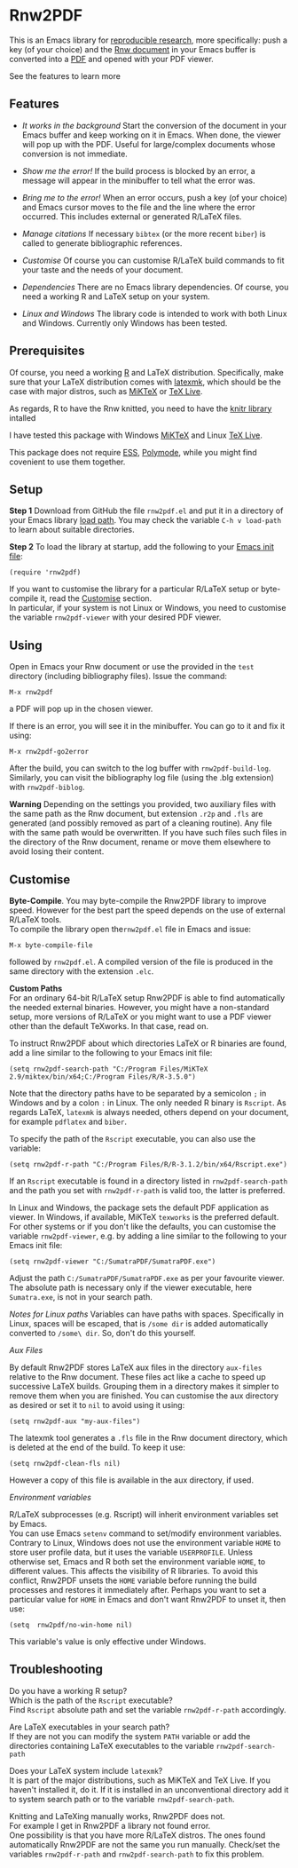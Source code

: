 Rnw2PDF
=======

This is an Emacs library  for [reproducible research](https://yihui.name/knitr/), more specifically: push a key (of your choice) and the [Rnw document](https://raw.githubusercontent.com/yihui/knitr/master/inst/examples/knitr-minimal.Rnw) in your Emacs buffer is converted into a [PDF](https://github.com/yihui/knitr/releases/download/doc/knitr-minimal.pdf) and opened with your PDF viewer. 

See the features to learn more

Features
--------

- _It works in the background_ Start the conversion of the document in your Emacs buffer and keep working on it in Emacs. When done, the viewer will pop up with the PDF. Useful for large/complex documents whose conversion is not immediate.

- _Show me the error!_  If the build process is blocked by an error, a message will appear in the minibuffer to tell what the error was. 

- _Bring me to the error!_  When an error occurs, push a key (of your choice) and Emacs cursor moves to the file and the line where the error occurred. This includes external or generated R/LaTeX files.  

- _Manage citations_ If necessary `bibtex` (or the more recent `biber`) is called to generate bibliographic references.

- _Customise_ Of course you can customise R/LaTeX build commands to fit your taste and the needs of your document. 


- _Dependencies_ There are no Emacs library dependencies. Of course, you need a working R and LaTeX setup on your system.

- _Linux and Windows_ The library code is intended to work with both Linux and Windows. Currently only Windows has been tested. 





Prerequisites
-------------

Of course, you need a working [R](https://www.r-project.org/) and LaTeX distribution. Specifically, make sure that your LaTeX distribution comes with  [latexmk](https://ctan.org/pkg/latexmk/), which should be the case with major distros,  such as [MiKTeX](https://miktex.org/) or 
[TeX Live](https://www.tug.org/texlive/). 

As regards, R to have the Rnw knitted, you need to have the [knitr library](https://yihui.name/knitr) intalled

I have tested this package  with Windows [MiKTeX](https://miktex.org/) and Linux  [TeX Live](https://www.tug.org/texlive/). 


This package does not require [ESS](https://ess.r-project.org/), [Polymode](https://polymode.github.io/), while you might find covenient to use them together. 


Setup
-----

**Step 1** Download from GitHub the file `rnw2pdf.el` and put it in a directory of your Emacs library [load path](https://www.gnu.org/software/emacs/manual/html_node/elisp/Library-Search.html). You may check the variable `C-h v load-path` to learn about suitable directories.


**Step 2** To load the library at startup, add the following to your [Emacs init file](https://www.gnu.org/software/emacs/manual/html_node/emacs/Init-File.html): 

    (require 'rnw2pdf)


If you want to customise the library for a particular R/LaTeX setup or byte-compile it, read the [Customise](#customise) section.   
In particular, if your system is not Linux or Windows, you  need to customise the variable `rnw2pdf-viewer` with your desired PDF viewer.


Using
-----

Open in Emacs your Rnw document or use the provided in the `test` directory (including bibliography files). Issue the command:

    M-x rnw2pdf 

a PDF will pop up in the chosen viewer. 

If there is an error, you will see it in the minibuffer. You can go to it and fix it using:

    M-x rnw2pdf-go2error

After the build, you can switch to the log buffer with `rnw2pdf-build-log`. Similarly, you can visit the bibliography log file (using the .blg extension) with `rnw2pdf-biblog`. 


__Warning__  Depending on the settings you provided, two auxiliary files with the same path as the Rnw document, but extension `.r2p` and `.fls` are generated (and possibly removed as part of a cleaning routine).  Any file with the same path would be overwritten.  If you have such files such files in the directory of the Rnw document, rename or move them elsewhere  to avoid losing their content.




Customise
---------

__Byte-Compile__. You may byte-compile the Rnw2PDF library to improve speed. However for the best part the speed depends on the use of external R/LaTeX tools.   
To compile the library open the`rnw2pdf.el` file in Emacs and issue: 

    M-x byte-compile-file
	
followed by `rnw2pdf.el`. A compiled version of the file is produced in the same directory with the extension `.elc`.

__Custom Paths__  
For an ordinary 64-bit R/LaTeX setup Rnw2PDF is able to find automatically the needed external binaries. However, you might have a non-standard setup, more versions of R/LaTeX or you might want to use a PDF viewer other than the default TeXworks. In that case, read on. 

To instruct Rnw2PDF about which directories LaTeX or R binaries are found, add  a line similar to the following to your Emacs init file: 

    (setq rnw2pdf-search-path "C:/Program Files/MiKTeX 2.9/miktex/bin/x64;C:/Program Files/R/R-3.5.0")

Note that the directory  paths have to be separated by a semicolon `;` in Windows and by a colon `:` in Linux. The only needed R binary is `Rscript`. As regards LaTeX, `latexmk` is always needed, others depend on your document, for example `pdflatex` and `biber`. 

To specify the path of the `Rscript` executable, you can also use the variable: 


    (setq rnw2pdf-r-path "C:/Program Files/R/R-3.1.2/bin/x64/Rscript.exe")

If an `Rscript` executable is found in a directory listed in `rnw2pdf-search-path` and the path you set with `rnw2pdf-r-path` is valid too, the latter is preferred.


In Linux and Windows, the package sets the default PDF application as viewer. In Windows, if available, MiKTeX `texworks` is the preferred default. For other systems or if you don't like the defaults, you can customise the variable `rnw2pdf-viewer`, e.g. by adding a line similar to the following to your Emacs init file: 

    (setq rnw2pdf-viewer "C:/SumatraPDF/SumatraPDF.exe")

Adjust the path  `C:/SumatraPDF/SumatraPDF.exe` as per your favourite viewer. The absolute path is necessary only if the viewer executable, here `Sumatra.exe`, is not in your search path.

_Notes for Linux paths_
Variables can have paths with spaces. Specifically in Linux, spaces will be escaped, that is `/some dir` is added automatically converted to `/some\ dir`. So, don't do this yourself.



_Aux Files_

By default Rnw2PDF stores LaTeX aux files in the  directory `aux-files` relative to the Rnw document. These files act like a cache to speed up successive LaTeX builds. Grouping them in a directory makes it simpler to remove them when you are finished. You can customise the aux directory as desired or set it to `nil` to avoid using it using:

    (setq rnw2pdf-aux "my-aux-files")

The latexmk tool generates a `.fls` file in the Rnw document directory, which is deleted at the end of the build. To keep it use:

    (setq rnw2pdf-clean-fls nil)

However a copy of this file is available in the aux directory, if used.


_Environment variables_

R/LaTeX subprocesses (e.g. Rscript) will inherit environment variables set by Emacs.  
You can use Emacs `setenv` command to set/modify environment variables.  
Contrary to Linux, Windows does not use the environment variable `HOME` to store user profile data, but it uses the variable `USERPROFILE`. Unless otherwise set, Emacs and R both set the environment variable `HOME`, to different values. This affects the visibility of R libraries. To avoid this conflict, Rnw2PDF unsets the  `HOME` variable before running the build processes and restores it immediately after. Perhaps you want to set a particular value for `HOME` in Emacs and don't want Rnw2PDF to unset it, then use:

    (setq  rnw2pdf/no-win-home nil)

This variable's value is only effective under Windows.



Troubleshooting 
---------------

Do you have a working R setup?  
Which is the path of the  `Rscript` executable?  
Find `Rscript` absolute path and set the variable `rnw2pdf-r-path` accordingly.


Are LaTeX executables in your search path?  
If they are not you can modify the system `PATH` variable or add the directories containing LaTeX executables to the variable `rnw2pdf-search-path`

Does your LaTeX system include `latexmk`?  
It is part of the major distributions, such as MiKTeX and TeX Live. If you haven't installed it, do it. If it is installed in an unconventional directory add it to system search path or to the variable `rnw2pdf-search-path`.


Knitting and LaTeXing manually works, Rnw2PDF does not.  
For example I get in Rnw2PDF a library not found error.  
One possibility is that you have more R/LaTeX distros. The ones found automatically Rnw2PDF are not the same you run manually. Check/set the variables 
 `rnw2pdf-r-path` and `rnw2pdf-search-path` to fix this problem. 


	

<!--  LocalWords:  Rnw2PDF Rnw LaTeX minibuffer bibtex biber latexmk
 -->
<!--  LocalWords:  executables init TeXworks MiKTeX Rscript
 -->
